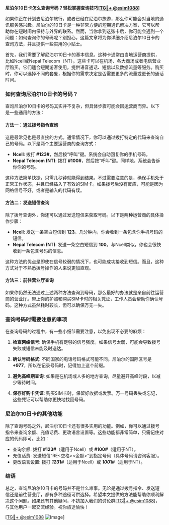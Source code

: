 **尼泊尔10日卡怎么查询号码？轻松掌握查询技巧[[TG💪+ @esim1088](https://t.me/s/esim1088)]**

如果你正在计划去尼泊尔旅行，或者已经在尼泊尔旅游，那么你可能会对当地的通讯服务感兴趣。尼泊尔的10日卡是一种非常方便的短期通讯解决方案，它可以帮助你在短时间内保持与外界的联系。然而，当你拿到这张卡后，你可能会遇到一个问题：如何查询你的号码呢？别担心，这篇文章将为你详细介绍尼泊尔10日卡的查询方法，并且提供一些实用的小贴士。

首先，我们需要了解尼泊尔10日卡的基本信息。这种卡通常由当地运营商提供，比如Ncell或Nepal Telecom（NT）。这些卡可以在机场、各大商场或者电信营业厅购买。它们适合短期游客使用，提供语音通话、短信以及数据流量等服务。购买时，你可以选择不同的套餐，根据你的需求决定是否需要更多的流量或更长的通话时间。

### 如何查询尼泊尔10日卡的号码？

查询尼泊尔10日卡的号码其实并不复杂，但具体步骤可能会因运营商而异。以下是一些通用的方法：

#### 方法一：通过拨号指令查询

这是最常见也是最直接的方式。通常情况下，你可以通过拨打特定的代码来查询自己的号码。以下是两个主要运营商的查询方式：

- **Ncell**: 拨打 **#123#**，然后按“呼叫”键。系统会自动回复你的手机号码。
- **Nepal Telecom (NT)**: 拨打 **#100#**，然后按“呼叫”键。同样地，系统会告诉你你的号码。

这种方法简单快捷，只需几秒钟就能得到结果。不过需要注意的是，确保手机处于正常工作状态，并且已经插入了有效的SIM卡。如果拨号后没有反应，可能是因为网络信号不好，或者是输入的代码有误。

#### 方法二：发送短信查询

除了拨号查询外，你还可以通过发送短信来获取号码。以下是两种运营商的具体操作步骤：

- **Ncell**: 发送一条空白短信到 **123**。几分钟内，你会收到一条包含你手机号码的短信。
- **Nepal Telecom (NT)**: 发送一条空白短信到 **100**。与Ncell类似，你也会很快收到一条包含号码的信息。

这种方法的优点是即使在信号较弱的情况下，也可能成功接收到短信。而且，这种方式对于不熟悉拨号操作的人来说更加直观。

#### 方法三：前往营业厅查询

如果你仍然无法通过上述两种方法查询到号码，那么最好的办法就是亲自前往运营商的营业厅。带上你的护照和购买SIM卡时的相关凭证，工作人员会帮助你确认号码。这种方式虽然耗时较长，但可以确保万无一失。

### 查询号码时需要注意的事项

在查询号码的过程中，有一些小细节需要注意，以免出现不必要的麻烦：

1. **检查网络信号**: 确保手机有足够的信号强度。如果信号太弱，可能会导致拨号失败或短信未能及时送达。
   
2. **确认号码格式**: 不同国家的电话号码格式可能不同。尼泊尔的国际区号是 **+977**，所以在记录号码时，记得加上这个前缀。

3. **避免高峰期查询**: 如果是在机场或人多的地方查询，尽量避开高峰时段，以减少等待时间。

4. **保存好购卡凭证**: 购买SIM卡时，保留好收据或发票。万一号码丢失或忘记，这些凭证可以帮助你更快地找回号码。

### 尼泊尔10日卡的其他功能

除了查询号码之外，尼泊尔10日卡还有很多实用的功能。例如，你可以通过拨号指令来查询余额、充值话费、更改语言设置等。这些功能都非常简单，只需记住对应的代码即可。比如：

- 查询余额: 拨打 **#123#**（适用于Ncell）或 **#100#**（适用于NT）。
- 充值话费: 发送短信“RE<空格><金额>”到指定号码（具体号码请咨询客服）。
- 更改语言设置: 拨打 ***123*1#**（适用于Ncell）或 ***100*1#**（适用于NT）。

### 结语

总之，查询尼泊尔10日卡的号码并不是什么难事。无论是通过拨号指令、发送短信还是前往营业厅，都有多种途径可供选择。希望本文提供的方法能帮助你顺利解决这个问题。如果还有其他疑问，不妨加入我们的讨论群[[TG💪+ @esim1088](https://t.me/s/esim1088)]，与其他用户一起交流经验。祝你旅途愉快！

[[TG💪+ @esim1088](https://t.me/s/esim1088) ![Image](https://i.postimg.cc/4NQfJmqS/Snipaste-2025-05-13-00-14-12.png)]